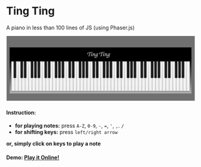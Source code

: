 # Ting Ting
A  piano in less than 100 lines of JS (using Phaser.js)  

![piano](Ting%20Ting/assets/img/ting_ting.png)
#### Instruction:
  * **for playing notes:** press `A-Z`, `0-9`, `-`, `=`, `'`, `,`. `/` 
  * **for shifting keys:** press `left/right arrow`  

**or, simply click on keys to play a note**


#### Demo:  [Play it Online!](https://wasi0013.github.io/Phaser-Piano/)
